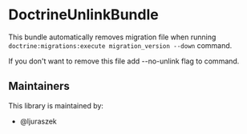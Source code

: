DoctrineUnlinkBundle
====================
This bundle automatically removes migration file when running
`doctrine:migrations:execute migration_version --down` command.

If you don't want to remove this file add --no-unlink flag to command.

## Maintainers

This library is maintained by:
- @ljuraszek
